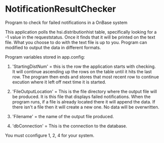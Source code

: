 # NotificationResultChecker
Program to check for failed notifications in a OnBase system

This application polls the hsi.distributionhist table, specifically looking for a -1 value in the requeststatus.  Once it finds that it will be printed on the text file.  What you choose to do with the text file is up to you.  Program can modified to output the data in different formats.

Program variables stored in app.config:

1) 'StartingDistNum' = this is the row the application starts with checking.  It will continue ascending up the rows on the table until it hits the last row.  The program then ends and stores that most recent row to continue excution where it left off next time it is started.

2) 'FileOutputLocation' = This is the file directory where the output file will be produced.  It is this file that displays failed notifications.  When the program runs, if a file is already located there it will append the data.  If there isn't a file then it will create a new one.  No data will be overwritten. 

3) 'Filename' = the name of the output file produced.

4) 'dbConnection' = This is the connection to the database.

You must cconfigure 1, 2, 4 for your system.    
